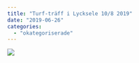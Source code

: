 ```yaml
---
title: "Turf-träff i Lycksele 10/8 2019"
date: "2019-06-26"
categories: 
  - "okategoriserade"
---
```


![](https://turfvasterbotten.files.wordpress.com/2019/06/65025371_455253648358678_4346286846607622144_n.jpg?w=768)

